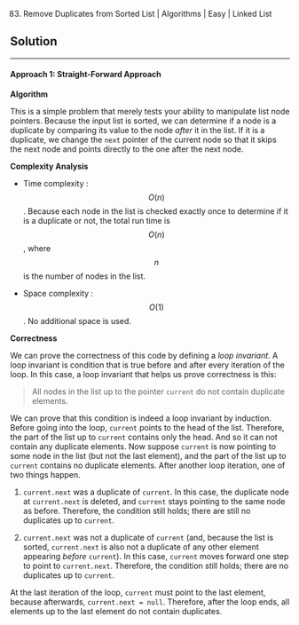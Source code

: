 83. Remove Duplicates from Sorted List | Algorithms | Easy | Linked List

## Solution
---

#### Approach 1: Straight-Forward Approach

**Algorithm**

This is a simple problem that merely tests your ability to manipulate list node pointers. Because the input list is sorted, we can determine if a node is a duplicate by comparing its value to the node *after* it in the list. If it is a duplicate, we change the ````next```` pointer of the current node so that it skips the next node and points directly to the one after the next node.




**Complexity Analysis**

* Time complexity : $$O(n)$$. Because each node in the list is checked exactly once to determine if it is a duplicate or not, the total run time is $$O(n)$$, where $$n$$ is the number of nodes in the list.

* Space complexity : $$O(1)$$. No additional space is used.

**Correctness**

We can prove the correctness of this code by defining a *loop invariant*. A loop invariant is condition that is true before and after every iteration of the loop. In this case, a loop invariant that helps us prove correctness is this:

> All nodes in the list up to the pointer `current` do not contain duplicate elements.

We can prove that this condition is indeed a loop invariant by induction. Before going into the loop, `current` points to the head of the list. Therefore, the part of the list up to `current` contains only the head. And so it can not contain any duplicate elements. Now suppose `current` is now pointing to some node in the list (but not the last element), and the part of the list up to `current` contains no duplicate elements. After another loop iteration, one of two things happen.

1. `current.next` was a duplicate of `current`. In this case, the duplicate node at `current.next` is deleted, and `current` stays pointing to the same node as before. Therefore, the condition still holds; there are still no duplicates up to `current`.

2. `current.next` was not a duplicate of `current` (and, because the list is sorted, `current.next` is also not a duplicate of any other element appearing *before* `current`). In this case, `current` moves forward one step to point to `current.next`. Therefore, the condition still holds; there are no duplicates up to `current`.


At the last iteration of the loop, `current` must point to the last element, because afterwards, `current.next = null`. Therefore, after the loop ends, all elements up to the last element do not contain duplicates.
